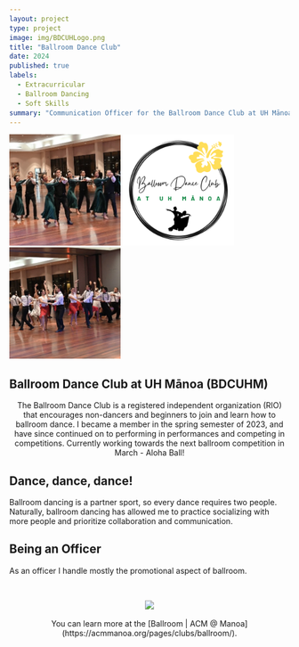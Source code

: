 ```yaml
---
layout: project
type: project
image: img/BDCUHLogo.png
title: "Ballroom Dance Club"
date: 2024 
published: true
labels:
  - Extracurricular
  - Ballroom Dancing
  - Soft Skills
summary: "Communication Officer for the Ballroom Dance Club at UH Mānoa"
---
```


<div class="text-center p-4">
  <img width="200px" src="../img/project_bdcuhm1.jpg" class="img-thumbnail" >
  <img width="200px" src="../img/BDCUHLogo.png" class="img-thumbnail" >
  <img width="200px" src="../img/project_bdcuhm2.jpg" class="img-thumbnail" >
</div>

## Ballroom Dance Club at UH Mānoa (BDCUHM)
<p align="center">
The Ballroom Dance Club is a registered independent organization (RIO) that encourages non-dancers and beginners to join and learn how to ballroom dance. I became a member in the spring semester of 2023, and have since continued on to performing in performances and competing in competitions. Currently working towards the next ballroom competition in March - Aloha Ball!

<br>

## Dance, dance, dance!
<p align="left">
Ballroom dancing is a partner sport, so every dance requires two people. Naturally, ballroom dancing has allowed me to practice socializing with more people and prioritize collaboration and communication.

## Being an Officer
As an officer I handle mostly the promotional aspect of ballroom.

<br>
<p align="center" >
<img src = "https://github.com/mvchaella/mvchaella.github.io/assets/131205465/fe9375f2-0bba-4305-8323-75cd296814a0">

<p align="center" >
You can learn more at the [Ballroom | ACM @ Manoa](https://acmmanoa.org/pages/clubs/ballroom/).

